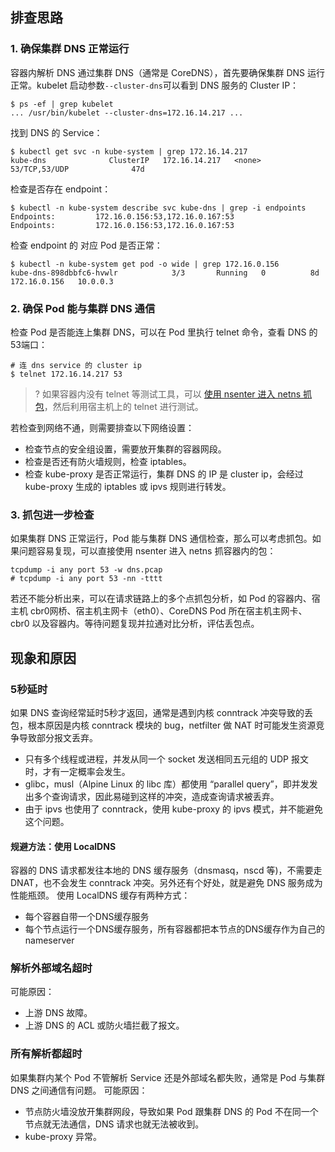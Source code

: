 

## 排查思路
### 1. 确保集群 DNS 正常运行
容器内解析 DNS 通过集群 DNS（通常是 CoreDNS），首先要确保集群 DNS 运行正常。kubelet 启动参数`--cluster-dns`可以看到 DNS 服务的 Cluster IP：

```
$ ps -ef | grep kubelet
... /usr/bin/kubelet --cluster-dns=172.16.14.217 ...
```
找到 DNS 的 Service：
```
$ kubectl get svc -n kube-system | grep 172.16.14.217
kube-dns              ClusterIP   172.16.14.217   <none>        53/TCP,53/UDP              47d
```
检查是否存在 endpoint：
```
$ kubectl -n kube-system describe svc kube-dns | grep -i endpoints
Endpoints:         172.16.0.156:53,172.16.0.167:53
Endpoints:         172.16.0.156:53,172.16.0.167:53
```
检查 endpoint 的 对应 Pod 是否正常：
```
$ kubectl -n kube-system get pod -o wide | grep 172.16.0.156
kube-dns-898dbbfc6-hvwlr            3/3       Running   0          8d        172.16.0.156   10.0.0.3
```

### 2. 确保 Pod 能与集群 DNS 通信
检查 Pod 是否能连上集群 DNS，可以在 Pod 里执行 telnet 命令，查看 DNS 的53端口：
```
# 连 dns service 的 cluster ip
$ telnet 172.16.14.217 53
```

>? 如果容器内没有 telnet 等测试工具，可以 [使用 nsenter 进入 netns 抓包](https://imroc.cc/kubernetes/troubleshooting/skill/network/enter-netns-with-nsenter.html)，然后利用宿主机上的 telnet 进行测试。

若检查到网络不通，则需要排查以下网络设置：
- 检查节点的安全组设置，需要放开集群的容器网段。
- 检查是否还有防火墙规则，检查 iptables。
- 检查 kube-proxy 是否正常运行，集群 DNS 的 IP 是 cluster ip，会经过 kube-proxy 生成的 iptables 或 ipvs 规则进行转发。

### 3. 抓包进一步检查
如果集群 DNS 正常运行，Pod 能与集群 DNS 通信检查，那么可以考虑抓包。如果问题容易复现，可以直接使用 nsenter 进入 netns 抓容器内的包：
```
tcpdump -i any port 53 -w dns.pcap
# tcpdump -i any port 53 -nn -tttt
```
若还不能分析出来，可以在请求链路上的多个点抓包分析，如 Pod 的容器内、宿主机 cbr0网桥、宿主机主网卡（eth0）、CoreDNS Pod 所在宿主机主网卡、cbr0 以及容器内。等待问题复现并拉通对比分析，评估丢包点。

## 现象和原因
### 5秒延时

如果 DNS 查询经常延时5秒才返回，通常是遇到内核 conntrack 冲突导致的丢包，根本原因是内核 conntrack 模块的 bug，netfilter 做 NAT 时可能发生资源竞争导致部分报文丢弃。
- 只有多个线程或进程，并发从同一个 socket 发送相同五元组的 UDP 报文时，才有一定概率会发生。
- glibc，musl（Alpine Linux 的 libc 库）都使用 “parallel query”，即并发发出多个查询请求，因此易碰到这样的冲突，造成查询请求被丢弃。
- 由于 ipvs 也使用了 conntrack，使用 kube-proxy 的 ipvs 模式，并不能避免这个问题。

#### 规避方法：使用 LocalDNS
容器的 DNS 请求都发往本地的 DNS 缓存服务（dnsmasq，nscd 等)，不需要走 DNAT，也不会发生 conntrack 冲突。另外还有个好处，就是避免 DNS 服务成为性能瓶颈。
使用 LocalDNS 缓存有两种方式：
- 每个容器自带一个DNS缓存服务
- 每个节点运行一个DNS缓存服务，所有容器都把本节点的DNS缓存作为自己的 nameserver


### 解析外部域名超时
可能原因：
- 上游 DNS 故障。
- 上游 DNS 的 ACL 或防火墙拦截了报文。

### 所有解析都超时
如果集群内某个 Pod 不管解析 Service 还是外部域名都失败，通常是 Pod 与集群 DNS 之间通信有问题。
可能原因：
- 节点防火墙没放开集群网段，导致如果 Pod 跟集群 DNS 的 Pod 不在同一个节点就无法通信，DNS 请求也就无法被收到。
- kube-proxy 异常。


